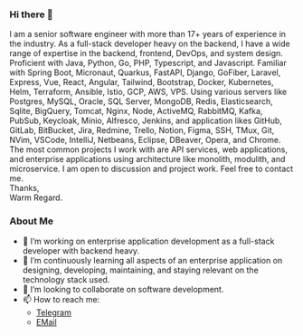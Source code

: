 ### Hi there 👋
I am a senior software engineer with more than 17+ years of experience in the industry. As a full-stack developer heavy on the backend, I have a wide range of expertise in the backend, frontend, DevOps, and system design. Proficient with Java, Python, Go, PHP, Typescript, and Javascript. Familiar with Spring Boot, Micronaut, Quarkus, FastAPI, Django, GoFiber, Laravel, Express, Vue, React, Angular, Tailwind, Bootstrap, Docker, Kubernetes, Helm, Terraform, Ansible, Istio, GCP, AWS, VPS. Using various servers like Postgres, MySQL, Oracle, SQL Server, MongoDB, Redis, Elasticsearch, Sqlite, BigQuery,  Tomcat, Nginx, Node, ActiveMQ, RabbitMQ, Kafka, PubSub, Keycloak, Minio, Alfresco, Jenkins, and application likes GitHub, GitLab, BitBucket, Jira, Redmine, Trello, Notion, Figma, SSH, TMux, Git, NVim, VSCode, IntelliJ, Netbeans, Eclipse, DBeaver, Opera, and Chrome. The most common projects I work with are API services, web applications, and enterprise applications using architecture like monolith, modulith, and microservice. I am open to discussion and project work. Feel free to contact me.  
Thanks,  
Warm Regard.  

### About Me
- 🔭 I’m working on enterprise application development as a full-stack developer with backend heavy.
- 🌱 I’m continuously learning all aspects of an enterprise application on designing, developing, maintaining, and staying relevant on the technology stack used.
- 👯 I’m looking to collaborate on software development.
- 📫 How to reach me:
  * [Telegram](https://t.me/einsteinjava)
  * [EMail](mailto:einstein.java@gmail.com)

<!--
**einsteinjava/einsteinjava** is a ✨ _special_ ✨ repository because its `README.md` (this file) appears on your GitHub profile.

Here are some ideas to get you started:

- 🔭 I’m currently working on ...
- 🌱 I’m currently learning ...
- 👯 I’m looking to collaborate on ...
- 🤔 I’m looking for help with ...
- 💬 Ask me about ...
- 📫 How to reach me: ...
- 😄 Pronouns: ...
- ⚡ Fun fact: ...
-->

